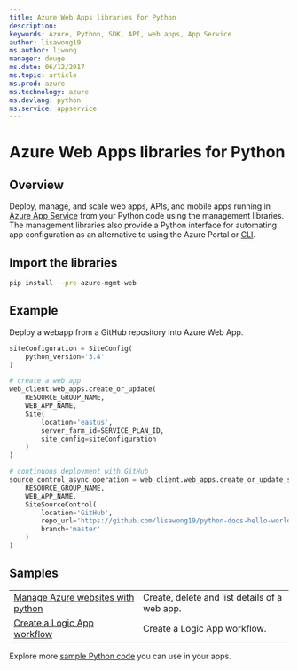 ```yaml
---
title: Azure Web Apps libraries for Python
description: 
keywords: Azure, Python, SDK, API, web apps, App Service
author: lisawong19
ms.author: liwong
manager: douge
ms.date: 06/12/2017
ms.topic: article
ms.prod: azure
ms.technology: azure
ms.devlang: python
ms.service: appservice
---
```


# Azure Web Apps libraries for Python

## Overview

Deploy, manage, and scale web apps, APIs, and mobile apps running in [Azure App Service](https://docs.microsoft.com/azure/app-service) from your Python code using the management libraries. The management libraries also provide a Python interface for automating app configuration as an alternative to using the Azure Portal or [CLI](https://docs.microsoft.com/cli/azure/install-azure-cli).

## Import the libraries

```bash
pip install --pre azure-mgmt-web
```

## Example

Deploy a webapp from a GitHub repository into Azure Web App.

```python
siteConfiguration = SiteConfig(
    python_version='3.4'
)

# create a web app
web_client.web_apps.create_or_update(
    RESOURCE_GROUP_NAME,
    WEB_APP_NAME,
    Site(
        location='eastus',
        server_farm_id=SERVICE_PLAN_ID,
        site_config=siteConfiguration
    )
)

# continuous deployment with GitHub
source_control_async_operation = web_client.web_apps.create_or_update_source_control(
    RESOURCE_GROUP_NAME,
    WEB_APP_NAME,
    SiteSourceControl(
        location='GitHub',
        repo_url='https://github.com/lisawong19/python-docs-hello-world',
        branch='master'
    )
)
```

## Samples 

|||
|---|---|
| [Manage Azure websites with python][1] | Create, delete and list details of a web app. |
| [Create a Logic App workflow][2] | Create a Logic App workflow. |

[1]: https://azure.microsoft.com/resources/samples/app-service-web-python-manage
[2]: python-sdk-azure-samples-logic-app-workflow.md


Explore more [sample Python code](https://azure.microsoft.com/resources/samples/?platform=python) you can use in your apps.